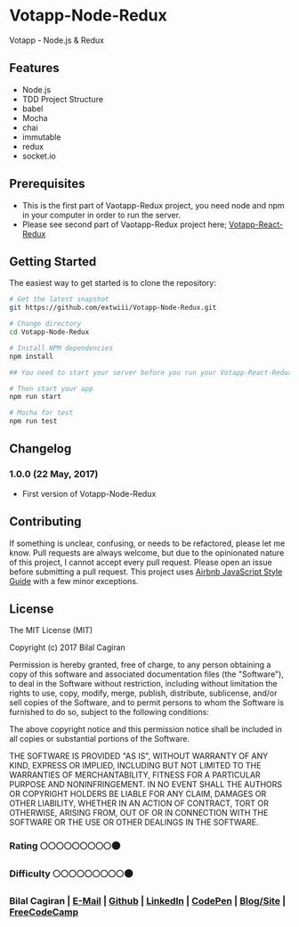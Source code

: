 # Votapp-Node-Redux
Votapp - Node.js &amp; Redux

Features
--------
- Node.js
- TDD Project Structure
- babel
- Mocha
- chai
- immutable 
- redux
- socket.io

Prerequisites
-------------
- This is the first part of Vaotapp-Redux project, you need node and npm in your computer in order to run the server.
- Please see second part of Vaotapp-Redux project here; [Votapp-React-Redux](https://github.com/extwiii/Votapp-React-Redux)


Getting Started
-------------

The easiest way to get started is to clone the repository:

```bash
# Get the latest snapshot
git https://github.com/extwiii/Votapp-Node-Redux.git

# Change directory
cd Votapp-Node-Redux

# Install NPM dependencies
npm install

## You need to start your server before you run your Votapp-React-Redux project. ## 

# Then start your app 
npm run start

# Mocha for test
npm run test
```

Changelog
---------

### 1.0.0 (22 May, 2017)
- First version of Votapp-Node-Redux


Contributing
------------

If something is unclear, confusing, or needs to be refactored, please let me know.
Pull requests are always welcome, but due to the opinionated nature of this
project, I cannot accept every pull request. Please open an issue before
submitting a pull request. This project uses
[Airbnb JavaScript Style Guide](https://github.com/airbnb/javascript) with a
few minor exceptions.

License
-------

The MIT License (MIT)

Copyright (c) 2017 Bilal Cagiran

Permission is hereby granted, free of charge, to any person obtaining a copy of this software and associated documentation files (the "Software"), to deal in the Software without restriction, including without limitation the rights to use, copy, modify, merge, publish, distribute, sublicense, and/or sell copies of the Software, and to permit persons to whom the Software is furnished to do so, subject to the following conditions:

The above copyright notice and this permission notice shall be included in all copies or substantial portions of the Software.

THE SOFTWARE IS PROVIDED "AS IS", WITHOUT WARRANTY OF ANY KIND, EXPRESS OR IMPLIED, INCLUDING BUT NOT LIMITED TO THE WARRANTIES OF MERCHANTABILITY, FITNESS FOR A PARTICULAR PURPOSE AND NONINFRINGEMENT. IN NO EVENT SHALL THE AUTHORS OR COPYRIGHT HOLDERS BE LIABLE FOR ANY CLAIM, DAMAGES OR OTHER LIABILITY, WHETHER IN AN ACTION OF CONTRACT, TORT OR OTHERWISE, ARISING FROM, OUT OF OR IN CONNECTION WITH THE SOFTWARE OR THE USE OR OTHER DEALINGS IN THE SOFTWARE.



### Rating :full_moon::full_moon::full_moon::full_moon::full_moon::full_moon::full_moon::full_moon::full_moon::new_moon:
### Difficulty :full_moon::full_moon::full_moon::full_moon::full_moon::full_moon::full_moon::full_moon::full_moon::new_moon:

### Bilal Cagiran  | [E-Mail](mailto:bcagiran@hotmail.com) | [Github](https://github.com/extwiii/) | [LinkedIn](https://linkedin.com/in/bilalcagiran) | [CodePen](http://codepen.io/extwiii/) | [Blog/Site](http://bilalcagiran.com) | [FreeCodeCamp](https://www.freecodecamp.com/extwiii) 
